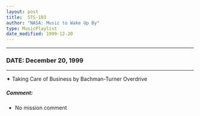 ```yaml
---
layout: post
title:  STS-103
author: "NASA: Music to Wake Up By"
type: MusicPlaylist
date_modified: 1999-12-20
---
```


----
### DATE: December 20, 1999
----
✦ Taking Care of Business by Bachman-Turner Overdrive

##### Comment:
* No mission comment

